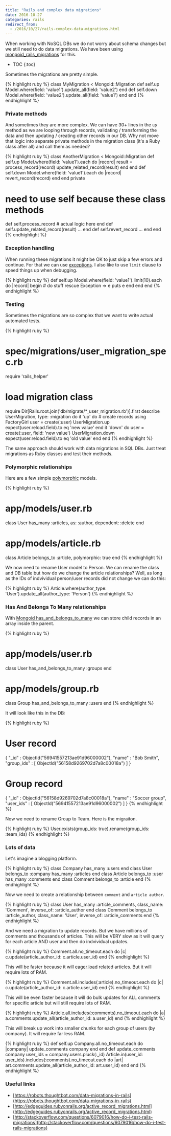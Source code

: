 ```yaml
---
title: "Rails and complex data migrations"
date: 2016-10-27
categories: rails
redirect_from:
  - /2016/10/27/rails-complex-data-migrations.html
---
```


When working with NoSQL DBs we do not worry about schema changes but we still need to do data migrations.  We have been using [mongoid_rails_migrations](https://github.com/adacosta/mongoid_rails_migrations) for this.

* TOC
{:toc}

Sometimes the migrations are pretty simple.  

{% highlight ruby %}
class MyMigration < Mongoid::Migration
  def self.up
    Model.where(field: 'value1').update_all(field: 'value2')
  end
  def self.down
    Model.where(field: 'value2').update_all(field: 'value1')
  end
end
{% endhighlight %}

### Private methods

And sometimes they are more complex.  We can have 30+ lines in the `up` method as we are looping through records, validating / transforming the data and then updating / creating other records in our DB.  Why not move that logic into separate private methods in the migration class (it's a Ruby class after all) and call them as needed?  

{% highlight ruby %}
class AnotherMigration < Mongoid::Migration
  def self.up
    Model.where(field: 'value1').each do |record|
      result = process_record(record)
      update_related_record(result)
    end
  end
  def self.down
    Model.where(field: 'value1').each do |record|
      revert_record(record)
    end
  end
private
  # need to use self because these class methods
  def self.process_record
    # actual logic here
  end
  def self.update_related_record(result)
    ...
  end
  def self.revert_record
    ...
  end
end
{% endhighlight %}

### Exception handling

When running these migrations it might be OK to just skip a few errors and continue.  For that we can use  [exceptions](http://rubylearning.com/satishtalim/ruby_exceptions.html).  I also like to use `limit` clause to speed things up when debugging.

{% highlight ruby %}
def self.up
  Model.where(field: 'value1').limit(10).each do |record|
    begin
      # do stuff
    rescue Exception => e
      puts e
    end
  end
end
{% endhighlight %}

### Testing

Sometimes the migrations are so complex that we want to write actual automated tests.  

{% highlight ruby %}
# spec/migrations/user_migration_spec.rb
require 'rails_helper'
# load migration class
require Dir[Rails.root.join('db/migrate/*_user_migration.rb')].first
describe UserMigration, type: :migration do
  it 'up' do
    # create records using FactoryGirl
    user = create(:user)
    UserMigration.up
    expect(user.reload.field).to eq 'new value'
  end
  it 'down' do
    user = create(:user, field: 'new value')
    UserMigration.down
    expect(user.reload.field).to eq 'old value'
  end
end
{% endhighlight %}

The same approach should work with data migrations in SQL DBs.  Just treat migrations as Ruby classes and test their methods.  

### Polymorphic relationships

Here are a few simple [polymorphic](http://guides.rubyonrails.org/association_basics.html#polymorphic-associations) models.  

{% highlight ruby %}
# app/models/user.rb
class User
  has_many :articles, as: :author, dependent: :delete
end
# app/models/article.rb
class Article
  belongs_to :article, polymorphic: true
end
{% endhighlight %}

We now need to rename User model to Person.  We can rename the class and DB table but how do we change the article relationships?  Well, as long as the IDs of indvividual person/user records did not change we can do this:

{% highlight ruby %}
Article.where(author_type: 'User').update_all(author_type: 'Person')
{% endhighlight %}

### Has And Belongs To Many relationships

With [Mongoid has_and_belongs_to_many](https://docs.mongodb.com/ruby-driver/master/tutorials/6.0.0/mongoid-relations/#has-and-belongs-to-many) we can store child records in an array inside the parent.  

{% highlight ruby %}
# app/models/user.rb
class User
  has_and_belongs_to_many :groups
end
# app/models/group.rb
class Group
  has_and_belongs_to_many :users
end
{% endhighlight %}

It will look like this in the DB:

{% highlight ruby %}
# User record
{
    "_id" : ObjectId("56941557213ae91d96000002"),
    "name" : "Bob Smith",
    "group_ids" : [
        ObjectId("56158d9269702d7a8c00018a")
    ]
}
# Group record
{
    "_id" : ObjectId("56158d9269702d7a8c00018a"),
    "name" : "Soccer group",
    "user_ids" : [
        ObjectId("56941557213ae91d96000002")
    ]
}
{% endhighlight %}

Now we need to rename Group to Team.  Here is the migraiton.  

{% highlight ruby %}
User.exists(group_ids: true).rename(group_ids: :team_ids)
{% endhighlight %}

### Lots of data

Let's imagine a blogging platform.  

{% highlight ruby %}
class Company
  has_many :users
end
class User
  belongs_to :company
  has_many :articles
end
class Article
  belongs_to :user
  has_many :comments
end
class Comment
  belongs_to :article
end
{% endhighlight %}

Now we need to create a relationship between `comment` and `article author`.  

{% highlight ruby %}
class User
  has_many :article_comments, class_name: 'Comment', inverse_of: :article_author
end
class Comment
  belongs_to :article_author, class_name: 'User', inverse_of: :article_comments
end
{% endhighlight %}

And we need a migration to update records.  But we have millions of comments and thousands of articles.  This will be VERY slow as it will query for each article AND user and then do indvividual updates.  

{% highlight ruby %}
Comment.all.no_timeout.each do |c|
  c.update(article_author_id: c.article.user_id)
end
{% endhighlight %}

This will be faster because it will [eager load](http://www.rubydoc.info/github/mongoid/mongoid/Mongoid%2FCriteria%3Aincludes) related articles.  But it will require lots of RAM.  

{% highlight ruby %}
Comment.all.includes(:article).no_timeout.each do |c|
  c.update(article_author_id: c.article.user_id)
end
{% endhighlight %}

This will be even faster because it will do bulk updates for ALL comments for specific article but will still require lots of RAM.

{% highlight ruby %}
Article.all.includes(:comments).no_timeout.each do |a|
  a.comments.update_all(article_author_id: a.user_id)
end
{% endhighlight %}

This will break up work into smaller chunks for each group of users (by company).  It will require far less RAM.

{% highlight ruby %}
def self.up
  Company.all.no_timeout.each do |company|
    update_comments company
  end
end
def update_comments company
  user_ids = company.users.pluck(:_id)
  Article.in(user_id: user_ids).includes(:comments).no_timeout.each do |art|
    art.comments.update_all(article_author_id: art.user_id)
  end
end
{% endhighlight %}

### Useful links

* [https://robots.thoughtbot.com/data-migrations-in-rails](https://robots.thoughtbot.com/data-migrations-in-rails)
* [http://edgeguides.rubyonrails.org/active_record_migrations.html](http://edgeguides.rubyonrails.org/active_record_migrations.html)
* [http://stackoverflow.com/questions/6079016/how-do-i-test-rails-migrations](http://stackoverflow.com/questions/6079016/how-do-i-test-rails-migrations)
